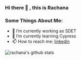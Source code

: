 ### Hi there 👋 , this is Rachana

<!-- <--
**RachanaHT/RachanaHT** is a ✨ _special_ ✨ repository because its `README.md` (this file) appears on your GitHub profile. -->

### Some Things About Me:

- 🔭 I’m currently working as SDET
- 🌱 I’m currently learning Cypress
- 📫 How to reach me: [linkedin](https://www.linkedin.com/in/rachana-ht-846010169/)


<!-- --> 

![rachana's github stats](https://github-readme-stats.vercel.app/api?username=RachanaHT&show_icons=true&count_private=true&hide=issues,prs)
